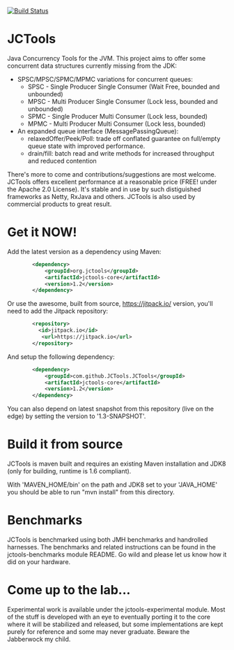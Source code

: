 [![Build Status](https://travis-ci.org/JCTools/JCTools.svg?branch=master)](https://travis-ci.org/JCTools/JCTools)

JCTools
==========
Java Concurrency Tools for the JVM. This project aims to offer some concurrent data structures currently missing from
the JDK:
- SPSC/MPSC/SPMC/MPMC variations for concurrent queues:
  * SPSC - Single Producer Single Consumer (Wait Free, bounded and unbounded)
  * MPSC - Multi Producer Single Consumer (Lock less, bounded and unbounded)
  * SPMC - Single Producer Multi Consumer (Lock less, bounded)
  * MPMC - Multi Producer Multi Consumer (Lock less, bounded)
- An expanded queue interface (MessagePassingQueue):
  * relaxedOffer/Peek/Poll: trade off conflated guarantee on full/empty queue state with improved performance.
  * drain/fill: batch read and write methods for increased throughput and reduced contention
  
There's more to come and contributions/suggestions are most welcome.
JCTools offers excellent performance at a reasonable price (FREE! under the Apache 2.0 License). It's stable and in use by such distiguished frameworks as Netty, RxJava and others. JCTools is also used by commercial products to great result.

Get it NOW!
==========
Add the latest version as a dependency using Maven:
```xml
        <dependency>
            <groupId>org.jctools</groupId>
            <artifactId>jctools-core</artifactId>
            <version>1.2</version>
        </dependency>
```

Or use the awesome, built from source, <https://jitpack.io/> version, you'll need to add the Jitpack repository:
```xml
        <repository>
          <id>jitpack.io</id>
           <url>https://jitpack.io</url>
        </repository>
```

And setup the following dependency:
```xml
        <dependency>
            <groupId>com.github.JCTools.JCTools</groupId>
            <artifactId>jctools-core</artifactId>
            <version>1.2</version>
        </dependency>
```

You can also depend on latest snapshot from this repository (live on the edge) by setting the version to '1.3-SNAPSHOT'.


Build it from source
==========
JCTools is maven built and requires an existing Maven installation and JDK8 (only for building, runtime is 1.6 compliant).

With 'MAVEN_HOME/bin' on the path and JDK8 set to your 'JAVA_HOME' you should be able to run "mvn install" from this
directory.


Benchmarks
==========
JCTools is benchmarked using both JMH benchmarks and handrolled harnesses. The benchmarks and related instructions can be
found in the jctools-benchmarks module README. Go wild and please let us know how it did on your hardware.

Come up to the lab...
==========
Experimental work is available under the jctools-experimental module. Most of the stuff is developed with an eye to eventually
porting it to the core where it will be stabilized and released, but some implementations are kept purely for reference and
some may never graduate. Beware the Jabberwock my child.
